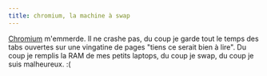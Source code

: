 ```yaml
---
title: chromium, la machine à swap
---
```


[Chromium](http://www.chromium.org/) m'emmerde. Il ne crashe pas, du coup je
garde tout le temps des tabs ouvertes sur une vingatine de pages "tiens ce
serait bien à lire". Du coup je remplis la RAM de mes petits laptops, du coup
je swap, du coup je suis malheureux. :(

